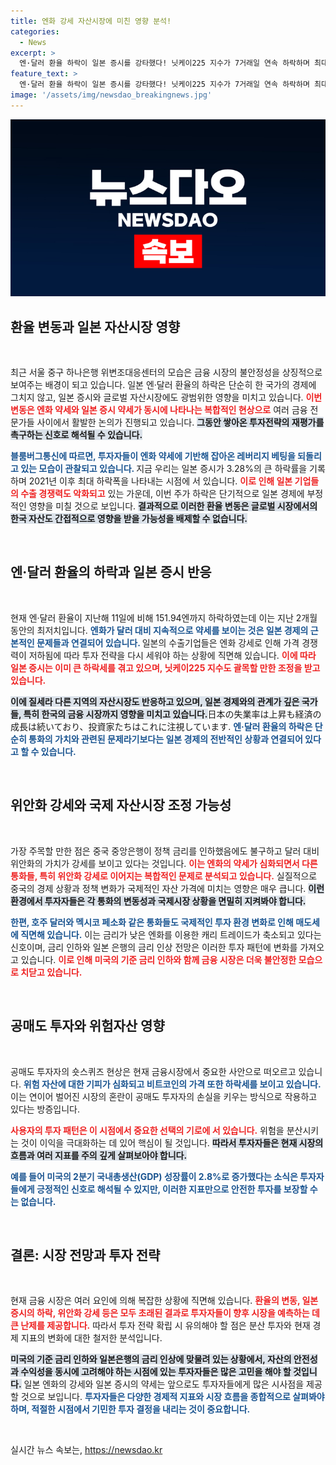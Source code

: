 ```yaml
---
title: 엔화 강세 자산시장에 미친 영향 분석!
categories:
  - News
excerpt: >
  엔·달러 환율 하락이 일본 증시를 강타했다! 닛케이225 지수가 7거래일 연속 하락하며 최대 10% 떨어진 가운데, 투자자들의 전략이 어떻게 변하고 있는지 알아보자.
feature_text: >
  엔·달러 환율 하락이 일본 증시를 강타했다! 닛케이225 지수가 7거래일 연속 하락하며 최대 10% 떨어진 가운데, 투자자들의 전략이 어떻게 변하고 있는지 알아보자.
image: '/assets/img/newsdao_breakingnews.jpg'
---
```


<p><img src="/assets/img/newsdao_breakingnews.jpg" alt="flaretime 속보" /></p>

<h2 data-ke-size="size26">환율 변동과 일본 자산시장 영향</h2>

<p data-ke-size="size16">&nbsp;</p>

<p>최근 서울 중구 하나은행 위변조대응센터의 모습은 금융 시장의 불안정성을 상징적으로 보여주는 배경이 되고 있습니다. 일본 엔·달러 환율의 하락은 단순히 한 국가의 경제에 그치지 않고, 일본 증시와 글로벌 자산시장에도 광범위한 영향을 미치고 있습니다. <b><span style="color: #ee2323;">이번 변동은 엔화 약세와 일본 증시 약세가 동시에 나타나는 복합적인 현상으로</span></b> 여러 금융 전문가들 사이에서 활발한 논의가 진행되고 있습니다. <b><span style="background-color: #21538527;">그동안 쌓아온 투자전략의 재평가를 촉구하는 신호로 해석될 수 있습니다.</span></b></p>

<p><b><span style="color: #1a5490;">블룸버그통신에 따르면, 투자자들이 엔화 약세에 기반해 잡아온 레버리지 베팅을 되돌리고 있는 모습이 관찰되고 있습니다. </span></b> 지금 우리는 일본 증시가 3.28%의 큰 하락률을 기록하며 2021년 이후 최대 하락폭을 나타내는 시점에 서 있습니다. <b><span style="color: #ee2323;">이로 인해 일본 기업들의 수출 경쟁력도 악화되고</span></b> 있는 가운데, 이번 주가 하락은 단기적으로 일본 경제에 부정적인 영향을 미칠 것으로 보입니다. <b><span style="background-color: #21538527;">결과적으로 이러한 환율 변동은 글로벌 시장에서의 한국 자산도 간접적으로 영향을 받을 가능성을 배제할 수 없습니다.</span></b></p>

<p data-ke-size="size16">&nbsp;</p>

<h2 data-ke-size="size26">엔·달러 환율의 하락과 일본 증시 반응</h2>

<p data-ke-size="size16">&nbsp;</p>

<p>현재 엔·달러 환율이 지난해 11일에 비해 151.94엔까지 하락하였는데 이는 지난 2개월 동안의 최저치입니다. <b><span style="color: #1a5490;">엔화가 달러 대비 지속적으로 약세를 보이는 것은 일본 경제의 근본적인 문제들과 연결되어 있습니다. </span></b> 일본의 수출기업들은 엔화 강세로 인해 가격 경쟁력이 저하됨에 따라 투자 전략을 다시 세워야 하는 상황에 직면해 있습니다. <b><span style="color: #ee2323;">이에 따라 일본 증시는 이미 큰 하락세를 겪고 있으며, 닛케이225 지수도 괄목할 만한 조정을 받고 있습니다.</span></b> </p>

<p><b><span style="background-color: #21538527;">이에 질세라 다른 지역의 자산시장도 반응하고 있으며, 일본 경제와의 관계가 깊은 국가들, 특히 한국의 금융 시장까지 영향을 미치고 있습니다.</span></b>日本の失業率は上昇も経済の成長は続いており、投資家たちはこれに注視しています. <b><span style="color: #1a5490;">엔·달러 환율의 하락은 단순히 통화의 가치와 관련된 문제라기보다는 일본 경제의 전반적인 상황과 연결되어 있다고 할 수 있습니다.</span></b></p>

<p data-ke-size="size16">&nbsp;</p>

<h2 data-ke-size="size26">위안화 강세와 국제 자산시장 조정 가능성</h2>

<p data-ke-size="size16">&nbsp;</p>

<p>가장 주목할 만한 점은 중국 중앙은행이 정책 금리를 인하했음에도 불구하고 달러 대비 위안화의 가치가 강세를 보이고 있다는 것입니다. <b><span style="color: #ee2323;">이는 엔화의 약세가 심화되면서 다른 통화들, 특히 위안화 강세로 이어지는 복합적인 문제로 분석되고 있습니다.</span></b> 실질적으로 중국의 경제 상황과 정책 변화가 국제적인 자산 가격에 미치는 영향은 매우 큽니다. <b><span style="background-color: #21538527;">이런 환경에서 투자자들은 각 통화의 변동성과 국제시장 상황을 면밀히 지켜봐야 합니다.</span></b></p>

<p><b><span style="color: #1a5490;">한편, 호주 달러와 멕시코 페소화 같은 통화들도 국제적인 투자 환경 변화로 인해 매도세에 직면해 있습니다.</span></b> 이는 금리가 낮은 엔화를 이용한 캐리 트레이드가 축소되고 있다는 신호이며, 금리 인하와 일본 은행의 금리 인상 전망은 이러한 투자 패턴에 변화를 가져오고 있습니다. <b><span style="color: #ee2323;">이로 인해 미국의 기준 금리 인하와 함께 금융 시장은 더욱 불안정한 모습으로 치닫고 있습니다.</span></b></p>

<p data-ke-size="size16">&nbsp;</p>

<h2 data-ke-size="size26">공매도 투자와 위험자산 영향</h2>

<p data-ke-size="size16">&nbsp;</p>

<p>공매도 투자자의 숏스퀴즈 현상은 현재 금융시장에서 중요한 사안으로 떠오르고 있습니다. <b><span style="color: #1a5490;">위험 자산에 대한 기피가 심화되고 비트코인의 가격 또한 하락세를 보이고 있습니다.</span></b> 이는 연이어 벌어진 시장의 혼란이 공매도 투자자의 손실을 키우는 방식으로 작용하고 있다는 방증입니다. </p>

<p><b><span style="color: #ee2323;">사용자의 투자 패턴은 이 시점에서 중요한 선택의 기로에 서 있습니다.</span></b> 위험을 분산시키는 것이 이익을 극대화하는 데 있어 핵심이 될 것입니다. <b><span style="background-color: #21538527;">따라서 투자자들은 현재 시장의 흐름과 여러 지표를 주의 깊게 살펴보아야 합니다.</span></b></p>

<p><b><span style="color: #1a5490;">예를 들어 미국의 2분기 국내총생산(GDP) 성장률이 2.8%로 증가했다는 소식은 투자자들에게 긍정적인 신호로 해석될 수 있지만, 이러한 지표만으로 안전한 투자를 보장할 수는 없습니다.</span></b></p>

<p data-ke-size="size16">&nbsp;</p>

<h2 data-ke-size="size26">결론: 시장 전망과 투자 전략</h2>

<p data-ke-size="size16">&nbsp;</p>

<p>현재 금융 시장은 여러 요인에 의해 복잡한 상황에 직면해 있습니다. <b><span style="color: #ee2323;">환율의 변동, 일본 증시의 하락, 위안화 강세 등은 모두 초래된 결과로 투자자들이 향후 시장을 예측하는 데 큰 난제를 제공합니다.</span></b> 따라서 투자 전략 확립 시 유의해야 할 점은 분산 투자와 현재 경제 지표의 변화에 대한 철저한 분석입니다.</p>

<p><b><span style="background-color: #21538527;">미국의 기준 금리 인하와 일본은행의 금리 인상에 맞물려 있는 상황에서, 자산의 안전성과 수익성을 동시에 고려해야 하는 시점에 있는 투자자들은 많은 고민을 해야 할 것입니다.</span></b> 일본 엔화의 강세와 일본 증시의 약세는 앞으로도 투자자들에게 많은 시사점을 제공할 것으로 보입니다. <b><span style="color: #1a5490;">투자자들은 다양한 경제적 지표와 시장 흐름을 종합적으로 살펴봐야 하며, 적절한 시점에서 기민한 투자 결정을 내리는 것이 중요합니다.</span></b> </p>

<p data-ke-size="size16">&nbsp;</p>
실시간 뉴스 속보는, <a href="https://newsdao.kr" rel="dofollow">https://newsdao.kr</a>


